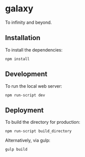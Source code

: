 # galaxy

To infinity and beyond.


## Installation

To install the dependencies:

    npm install


## Development

To run the local web server:

    npm run-script dev


## Deployment

To build the directory for production:

    npm run-script build_directory

Alternatively, via gulp:

    gulp build
